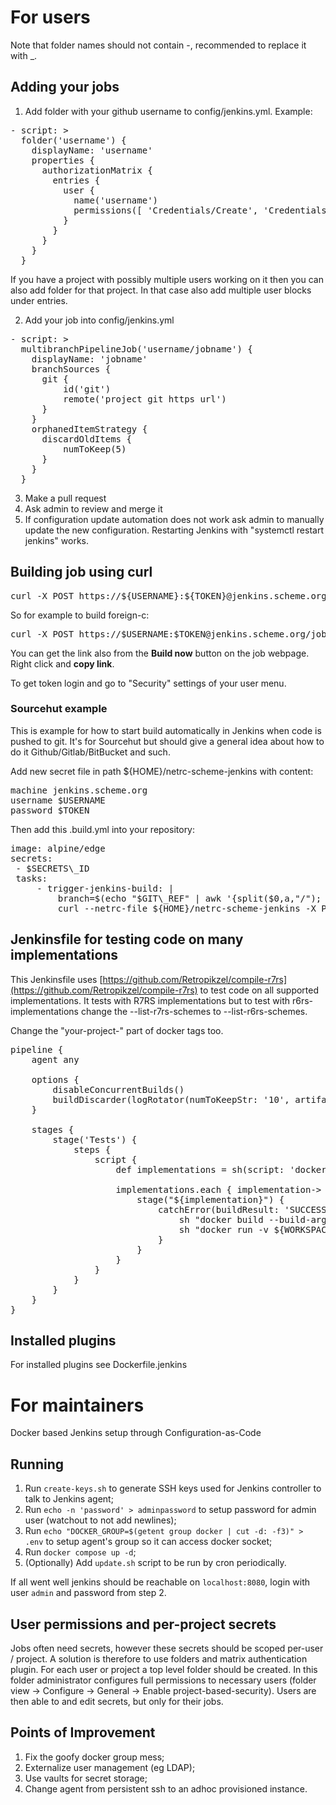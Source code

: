 # For users

Note that folder names should not contain -, recommended to replace it with \_.

## Adding your jobs

1. Add folder with your github username to config/jenkins.yml. Example:

<pre>
- script: >
  folder('username') {
    displayName: 'username'
    properties {
      authorizationMatrix {
        entries {
          user {
            name('username')
            permissions([ 'Credentials/Create', 'Credentials/Delete', 'Credentials/Update', 'Credentials/View', 'Job/Build', 'Job/Cancel' ])
          }
        }
      }
    }
  }
</pre>

If you have a project with possibly multiple users working on it then you can
also add folder for that project. In that case also add multiple user blocks
under entries.

2. Add your job into config/jenkins.yml

<pre>
- script: >
  multibranchPipelineJob('username/jobname') {
    displayName: 'jobname'
    branchSources {
      git {
          id('git')
          remote('project git https url')
      }
    }
    orphanedItemStrategy {
      discardOldItems {
          numToKeep(5)
      }
    }
  }
</pre>

3. Make a pull request
4. Ask admin to review and merge it
5. If configuration update automation does not work ask admin to manually
update the new configuration. Restarting Jenkins with "systemctl restart
jenkins" works.

## Building job using curl

<pre>
curl -X POST https://${USERNAME}:${TOKEN}@jenkins.scheme.org/job/$DIRECTORY/job/$JOBNAME/job/$BRANCH/build?delay=0sec
</pre>


So for example to build foreign-c:

<pre>
curl -X POST https://$USERNAME:$TOKEN@jenkins.scheme.org/job/retropikzel/job/foreign-c/job/master/build?delay=0sec
</pre>

You can get the link also from the **Build now** button on the job webpage.
Right click and **copy link**.

To get token login and go to "Security" settings of your user menu.

### Sourcehut example

This is example for how to start build automatically in Jenkins when code is
pushed to git. It's for Sourcehut but should give a general idea about how to
do it Github/Gitlab/BitBucket and such.

Add new secret file in path ${HOME}/netrc-scheme-jenkins with content:

<pre>
machine jenkins.scheme.org
username $USERNAME
password $TOKEN
</pre>

Then add this .build.yml into your repository:

<pre>
image: alpine/edge
secrets:
 - $SECRETS\_ID
 tasks:
     - trigger-jenkins-build: |
         branch=$(echo "$GIT\_REF" | awk '{split($0,a,"/"); print(a[3])}')
         curl --netrc-file ${HOME}/netrc-scheme-jenkins -X POST https://${USERNAME}:${TOKEN}@jenkins.scheme.org/job/$DIRECTORY/job/$JOBNAME/job/$BRANCH/build?delay=0sec
</pre>

## Jenkinsfile for testing code on many implementations

This Jenkinsfile uses
[https://github.com/Retropikzel/compile-r7rs](https://github.com/Retropikzel/compile-r7rs)
to test code on all supported implementations. It tests with R7RS implementations
but to test with r6rs-implementations change the --list-r7rs-schemes to
--list-r6rs-schemes.

Change the "your-project-" part of docker tags too.

<pre>
pipeline {
    agent any

    options {
        disableConcurrentBuilds()
        buildDiscarder(logRotator(numToKeepStr: '10', artifactNumToKeepStr: '10'))
    }

    stages {
        stage('Tests') {
            steps {
                script {
                    def implementations = sh(script: 'docker run retropikzel1/compile-r7rs:chibi sh -c "compile-r7rs --list-r7rs-schemes"', returnStdout: true).split()

                    implementations.each { implementation->
                        stage("${implementation}") {
                            catchError(buildResult: 'SUCCESS', stageResult: 'FAILURE') {
                                sh "docker build --build-arg COMPILE_R7RS=${implementation} --tag=your-project-test-${implementation} -f Dockerfile.test ."
                                sh "docker run -v ${WORKSPACE}:/workdir -w /workdir -t your-project-test-${implementation} sh -c \"compile-r7rs -I . -o test test.scm\""
                            }
                        }
                    }
                }
            }
        }
    }
}
</pre>

## Installed plugins

For installed plugins see Dockerfile.jenkins

# For maintainers

Docker based Jenkins setup through Configuration-as-Code

## Running

1. Run `create-keys.sh` to generate SSH keys used for Jenkins controller to talk to Jenkins agent;
2. Run `echo -n 'password' > adminpassword` to setup password for admin user (watchout to not add newlines);
3. Run `echo "DOCKER_GROUP=$(getent group docker | cut -d: -f3)" > .env` to setup agent's group so it can access docker socket;
4. Run `docker compose up -d`;
5. (Optionally) Add `update.sh` script to be run by cron periodically.

If all went well jenkins should be reachable on `localhost:8080`, login with user `admin` and password from step 2.

## User permissions and per-project secrets

Jobs often need secrets, however these secrets should be scoped per-user / project. A solution is therefore to use folders and matrix authentication plugin. For each user or project a top level folder should be created. In this folder administrator configures full permissions to necessary users (folder view -> Configure -> General -> Enable project-based-security). Users are then able to and edit secrets, but only for their jobs.

## Points of Improvement

1. Fix the goofy docker group mess;
2. Externalize user management (eg LDAP);
3. Use vaults for secret storage;
4. Change agent from persistent ssh to an adhoc provisioned instance.
